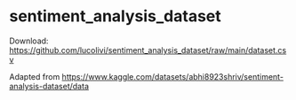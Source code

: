 # sentiment_analysis_dataset

Download: https://github.com/lucolivi/sentiment_analysis_dataset/raw/main/dataset.csv

Adapted from https://www.kaggle.com/datasets/abhi8923shriv/sentiment-analysis-dataset/data
